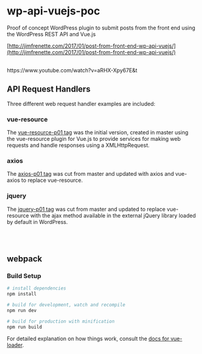 # wp-api-vuejs-poc
Proof of concept WordPress plugin to submit posts from the front end using the WordPress REST API and Vue.js

[http://jimfrenette.com/2017/01/post-from-front-end-wp-api-vuejs/](http://jimfrenette.com/2017/01/post-from-front-end-wp-api-vuejs/)

<br />
https://www.youtube.com/watch?v=aRHX-Xpy67E&t 

<br />

## API Request Handlers

Three different web request handler examples are included:

### vue-resource

The [vue-resource-p01 tag](https://github.com/jimfrenette/wp-api-vuejs-poc/tree/vue-resource-p01) was the initial version, created in master using the vue-resource plugin for Vue.js to provide services for making web requests and handle responses using a XMLHttpRequest.

### axios

The [axios-p01 tag](https://github.com/jimfrenette/wp-api-vuejs-poc/tree/axios-p01) was cut from master and updated with axios and vue-axios to replace vue-resource.

### jquery

The [jquery-p01 tag](https://github.com/jimfrenette/wp-api-vuejs-poc/tree/jquery-p01) was cut from master and updated to replace vue-resource with the ajax method available in the external jQuery library loaded by default in WordPress.

<br />
<br />

## webpack

### Build Setup

``` bash
# install dependencies
npm install

# build for development, watch and recompile
npm run dev

# build for production with minification
npm run build
```

For detailed explanation on how things work, consult the [docs for vue-loader](http://vuejs.github.io/vue-loader).
